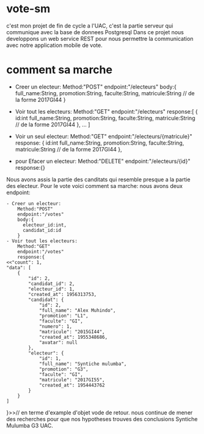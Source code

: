 # vote-sm

c'est mon projet de fin de cycle a l'UAC, c'est la partie serveur qui communique avec la base de donnees Postgresql
Dans ce projet nous developpons un web service REST pour nous permettre la communication avec notre application mobile de vote.
# comment sa marche
- Creer un electeur:
    Method:"POST"
    endpoint:"/electeurs"
    body:{
      full_name:String,
      promotion:String,
      faculte:String,
      matricule:String // de la forme 2017GI44
    }
- Voir tout les electeurs:
    Method:"GET"
    endpoint:"/electeurs"
    response:[
    {
      id:int
      full_name:String,
      promotion:String,
      faculte:String,
      matricule:String // de la forme 2017GI44
    },
   ...    ]
- Voir un seul electeur:
    Method:"GET"
    endpoint:"/electeurs/{matricule}"
    response:
    {
      id:int
      full_name:String,
      promotion:String,
      faculte:String,
      matricule:String // de la forme 2017GI44
    },
    
 - pour Efacer un electeur:
  Method:"DELETE"
    endpoint:"/electeurs/{id}"
    response:{}
  
  Nous avons assis la partie des canditats qui resemble presque a la partie des electeur.
  Pour le vote voici comment sa marche:
    nous avons deux endpoint:
    
    - Creer un electeur:
        Method:"POST"
        endpoint:"/votes"
        body:{
          electeur_id:int,
          candidat_id:id
        }
    - Voir tout les electeurs:
        Method:"GET"
        endpoint:"/votes"
        response:{
    <<"count": 1,
    "data": [
        {
            "id": 2,
            "candidat_id": 2,
            "electeur_id": 1,
            "created_at": 1956313753,
            "candidat": {
                "id": 2,
                "full_name": "Alex Muhindo",
                "promotion": "L1",
                "faculte": "GI",
                "numero": 1,
                "matricule": "2015GI44",
                "created_at": 1955348686,
                "avatar": null
            },
            "electeur": {
                "id": 1,
                "full_name": "Syntiche mulumba",
                "promotion": "G3",
                "faculte": "GI",
                "matricule": "2017GI55",
                "created_at": 1954443762
            }
        }
    ]
}>>// en terme d'example d'objet vode de retour. 
nous continue de mener des recherches pour que nos hypotheses trouves des conclusions
Syntiche Mulumba G3 UAC.
    
    

